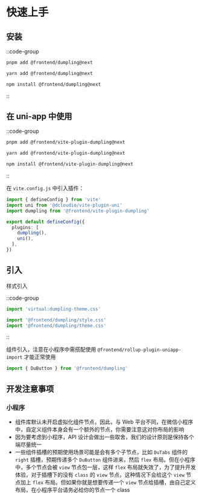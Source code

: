 # 快速上手

## 安装

::code-group
```bash [pnpm]
pnpm add @frontend/dumpling@next
```

```bash [yarn]
yarn add @frontend/dumpling@next
```

```bash [npm]
npm install @frontend/dumpling@next
```
::

## 在 uni-app 中使用

::code-group
```bash [pnpm]
pnpm add @frontend/vite-plugin-dumpling@next
```

```bash [yarn]
yarn add @frontend/vite-plugin-dumpling@next
```

```bash [npm]
npm install @frontend/vite-plugin-dumpling@next
```
::

在 `vite.config.js` 中引入插件：

```ts
import { defineConfig } from 'vite'
import uni from '@dcloudio/vite-plugin-uni'
import dumpling from '@frontend/vite-plugin-dumpling'

export default defineConfig({
  plugins: [
    dumpling(),
    uni(),
  ],
})
```

## 引入

样式引入

::code-group
```ts [小程序]
import 'virtual:dumpling-theme.css'
```

```ts [Web]
import '@frontend/dumpling/style.css'
import '@frontend/dumpling/theme.css'
```
::

组件引入，注意在小程序中需搭配使用 `@frontend/rollup-plugin-uniapp-import` 才能正常使用

```ts
import { DuButton } from '@frontend/dumpling'
```

## 开发注意事项

### 小程序

- 组件库默认未开启虚拟化组件节点，因此，与 Web 平台不同，在微信小程序中，自定义组件本身会有一个额外的节点，你需要注意这对你布局的影响
- 因为要考虑到小程序，API 设计会做出一些取舍，我们的设计原则是保持各个端尽量统一
- 一些组件插槽的预期使用场景可能是会有多个子节点，比如 `DuTabs` 组件的 `right` 插槽，预期传递多个 `DuButton` 组件进来，然后 `flex` 布局。但在小程序中，多个节点会被 `view` 节点包一层，这样 `flex` 布局就失效了，为了提升开发体验，对于插槽下的没有 `class` 的 `view` 节点，这种情况下会给这个 `view` 节点加上 `flex` 布局。但如果你就是想要传递一个 `view` 节点给插槽，由自己定义布局，在小程序平台请务必给你的节点一个 class

